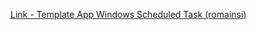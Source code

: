 [Link - Template App Windows Scheduled Task (romainsi)](https://github.com/romainsi/zabbix-scheduledtask)
